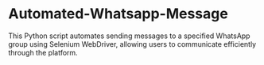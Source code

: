 # Automated-Whatsapp-Message
This Python script automates sending messages to a specified WhatsApp group using Selenium WebDriver, allowing users to communicate efficiently through the platform.
